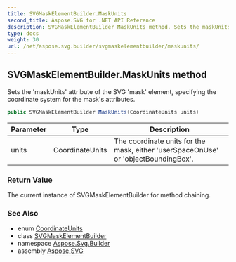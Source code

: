 ```yaml
---
title: SVGMaskElementBuilder.MaskUnits
second_title: Aspose.SVG for .NET API Reference
description: SVGMaskElementBuilder MaskUnits method. Sets the maskUnits attribute of the SVG mask element specifying the coordinate system for the masks attributes
type: docs
weight: 30
url: /net/aspose.svg.builder/svgmaskelementbuilder/maskunits/
---
```

## SVGMaskElementBuilder.MaskUnits method

Sets the 'maskUnits' attribute of the SVG 'mask' element, specifying the coordinate system for the mask's attributes.

```csharp
public SVGMaskElementBuilder MaskUnits(CoordinateUnits units)
```

| Parameter | Type | Description |
| --- | --- | --- |
| units | CoordinateUnits | The coordinate units for the mask, either 'userSpaceOnUse' or 'objectBoundingBox'. |

### Return Value

The current instance of SVGMaskElementBuilder for method chaining.

### See Also

* enum [CoordinateUnits](../../coordinateunits/)
* class [SVGMaskElementBuilder](../)
* namespace [Aspose.Svg.Builder](../../../aspose.svg.builder/)
* assembly [Aspose.SVG](../../../)
